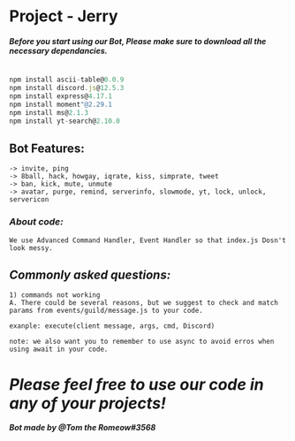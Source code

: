 # **Project - Jerry**


##### *Before you start using our Bot, Please make sure to download all the necessary dependancies.*
```js

npm install ascii-table@0.0.9
npm install discord.js@12.5.3
npm install express@4.17.1
npm install moment"@2.29.1
npm install ms@2.1.3
npm install yt-search@2.10.0

```


## Bot Features:

```Features
-> invite, ping
-> 8ball, hack, howgay, iqrate, kiss, simprate, tweet
-> ban, kick, mute, unmute
-> avatar, purge, remind, serverinfo, slowmode, yt, lock, unlock, servericon

```


### *About code:*
```
We use Advanced Command Handler, Event Handler so that index.js Dosn't look messy.  
```


## *Commonly asked questions:*

```
1) commands not working
A. There could be several reasons, but we suggest to check and match params from events/guild/message.js to your code.

exanple: execute(client message, args, cmd, Discord)

note: we also want you to remember to use async to avoid erros when using await in your code.
```








# *Please feel free to use our code in any of your projects!*

***Bot made by @Tom the Romeow#3568*** 

